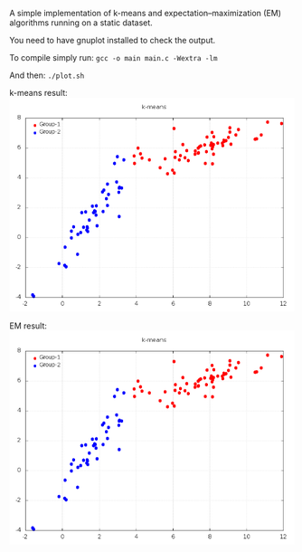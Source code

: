 A simple implementation of k-means and expectation–maximization (EM) algorithms running on a static dataset.

You need to have gnuplot installed to check the output.

To compile simply run:
`gcc -o main main.c -Wextra -lm`

And then:
`./plot.sh`

k-means result:
![k-means](https://github.com/fredericoschardong/k-means-and-EM/blob/master/k-means.png)

EM result:
![k-means](https://github.com/fredericoschardong/k-means-and-EM/blob/master/k-means.png)
